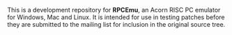 This is a development repository for **RPCEmu**, an Acorn RISC PC emulator for Windows, Mac and Linux.  It is intended for use in testing patches before they are submitted to the mailing list for inclusion in the original source tree.
